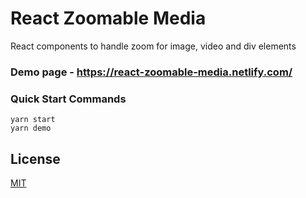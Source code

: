 # React Zoomable Media

React components to handle zoom for image, video and div elements

### Demo page - https://react-zoomable-media.netlify.com/

### Quick Start Commands

```
yarn start
yarn demo
```

## License

[MIT](https://opensource.org/licenses/MIT)
